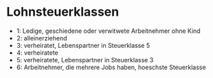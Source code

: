 # Lohnsteuerklassen

- 1: Ledige, geschiedene oder verwitwete Arbeitnehmer ohne Kind
- 2: alleinerziehend
- 3: verheiratet, Lebenspartner in Steuerklasse 5
- 4: verheiratete
- 5: verheiratete, Lebenspartner in Steuerklasse 3
- 6: Arbeitnehmer, die mehrere Jobs haben, hoeschste Steuerklasse

